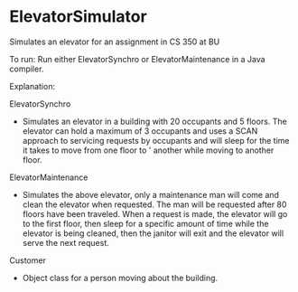 ElevatorSimulator
=================

Simulates an elevator for an assignment in CS 350 at BU

To run: Run either ElevatorSynchro or ElevatorMaintenance in a Java compiler.

Explanation:

ElevatorSynchro

- Simulates an elevator in a building with 20 occupants and 5 floors. The elevator can hold a maximum of 3 occupants and 
uses a SCAN approach to servicing requests by occupants and will sleep for the time it takes to move from one floor to '
another while moving to another floor.

ElevatorMaintenance

- Simulates the above elevator, only a maintenance man will come and clean the elevator when requested.  The man will be requested
after 80 floors have been traveled.  When a request is made, the elevator will go to the first floor, then sleep for a specific
amount of time while the elevator is being cleaned, then the janitor will exit and the elevator will serve the next request.

Customer

- Object class for a person moving about the building.
